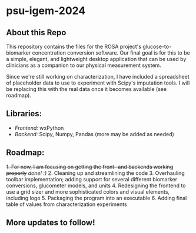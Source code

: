# psu-igem-2024

## About this Repo
This repository contains the files for the ROSA project's glucose-to-biomarker concentration conversion software. Our final goal is for this to be a simple, elegant, and lightweight desktop application that can be used by clinicians as a companion to our physical measurement system.

Since we're still working on characterization, I have included a spreadsheet of placeholder data to use to experiment with Scipy's imputation tools. I will be replacing this with the real data once it becomes available (see roadmap).

## Libraries:
- *Frontend:* wxPython
- *Backend:* Scipy, Numpy, Pandas (more may be added as needed)

## Roadmap:
~~1. For now, I am focusing on getting the front- and backends working properly~~ *done! :)*
2. Cleaning up and streamlining the code
3. Overhauling toolbar implementation; adding support for several different biomarker conversions, glucometer models, and units
4. Redesigning the frontend to use a grid sizer and more sophisticated colors and visual elements, including logo
5. Packaging the program into an executable
6. Adding final table of values from characterization experiments

## More updates to follow!
